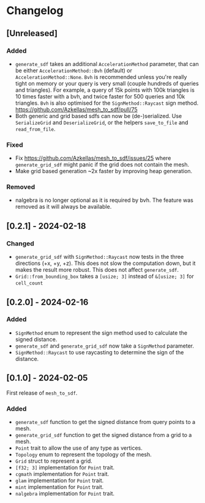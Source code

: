# Changelog

## [Unreleased]

### Added

- `generate_sdf` takes an additional `AccelerationMethod` parameter, that can be either `AccelerationMethod::Bvh` (default) or `AccelerationMethod::None`.
    `Bvh` is recommended unless you're really tight on memory or your query is very small (couple hundreds of queries and triangles).
    For example, a query of 15k points with 100k triangles is 10 times faster with a bvh, and twice faster for 500 queries and 10k triangles.
    `Bvh` is also optimised for the `SignMethod::Raycast` sign method. https://github.com/Azkellas/mesh_to_sdf/pull/75
- Both generic and grid based sdfs can now be (de-)serialized. Use `SerializeGrid` and `DeserializeGrid`, or the helpers `save_to_file` and `read_from_file`.

### Fixed

- Fix https://github.com/Azkellas/mesh_to_sdf/issues/25 where `generate_grid_sdf` might panic if the grid does not contain the mesh.
- Make grid based generation ~2x faster by improving heap generation.

### Removed

- nalgebra is no longer optional as it is required by bvh. The feature was removed as it will always be available.


## [0.2.1] - 2024-02-18

### Changed

- `generate_grid_sdf` with `SignMethod::Raycast` now tests in the three directions (+x, +y, +z). This does not slow the computation down, but it makes the result more robust. This does not affect `generate_sdf`. 
- `Grid::from_bounding_box` takes a `[usize; 3]` instead of `&[usize; 3]` for `cell_count`


## [0.2.0] - 2024-02-16

### Added

- `SignMethod` enum to represent the sign method used to calculate the signed distance.
- `generate_sdf` and `generate_grid_sdf` now take a `SignMethod` parameter.
- `SignMethod::Raycast` to use raycasting to determine the sign of the distance.

## [0.1.0] - 2024-02-05

First release of `mesh_to_sdf`.

### Added

- `generate_sdf` function to get the signed distance from query points to a mesh.
- `generate_grid_sdf` function to get the signed distance from a grid to a mesh.
- `Point` trait to allow the use of any type as vertices.
- `Topology` enum to represent the topology of the mesh.
- `Grid` struct to represent a grid.
- `[f32; 3]` implementation for `Point` trait.
- `cgmath` implementation for `Point` trait.
- `glam` implementation for `Point` trait.
- `mint` implementation for `Point` trait.
- `nalgebra` implementation for `Point` trait.
